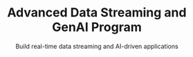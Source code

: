 ---
layout: course
title: "Advanced Data Streaming and GenAI Program"
subtitle: "Build real-time data streaming and AI-driven applications"
description: "Build real-time data streaming and AI-driven applications"
highlights:
  - "6-month comprehensive program designed and taught by Platform & Data Practitioners"
  - "Learn and know how to build data pipelines with Apache Kafka"
  - "Run Data operations with Terraform and Kubernetes"
  - "Apache Flink - Streaming and Batch Processing"
  - "Durable execution and processing"
  - "Operate and build on Kafka (Event-driven applications)"
  - "Real-time analytics"
  - "Data Lakehouse"
  - "Build GenAI applications leveraging OpenAI APIs"

who_can_attend:
  - "A minimum of 3 years of experience in any of programming languages like C++, C#, Java, or Python."
  - "Software Engineers, DevOps Professionals, Data Analysts, and Engineers"

why_attend:
  - "Leapfrog your career to unlock opportunities in Data Infrastructure / Streaming and GenAI space"
  - "Growing demand for AI will result in demand for more Platform / Data Engineers"
  - "Build your profile by building hands-on projects handling real-time data"
  - "Supplemental learning from mentors on updating your resume and building a brand on LinkedIn to attract opportunities"

why_data_ai_academy:
  - "Practitioner-led training"
  - "Hands-on exposure to debugging and analysis"
  - "Regular interaction with Data Infrastructure experts"
  - "Hands-on Project - define, design, and build custom projects with Data Infrastructure, Streaming, and GenAI"
  - "Weekly 1:1 mentoring session for project and career guidance"

duration_delivery:
  - "Duration: 6 months, Part-time"
  - "Live Online on Saturdays (9:30am to 1pm) and open-office hours during the week"
  - "Regular Masterclass by industry experts"
  - "Weekly 1:1 mentoring for career development"
  
image: "/img/advanced-data-streaming.jpg"
upcoming_batches:
  start_date: "March 2025"  
weight: 2

---
